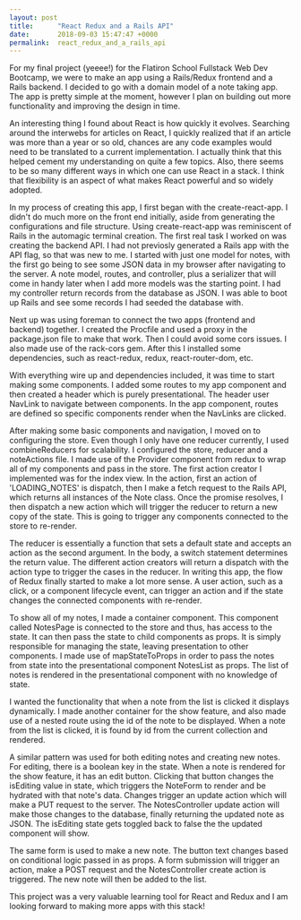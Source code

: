 ```yaml
---
layout: post
title:      "React Redux and a Rails API"
date:       2018-09-03 15:47:47 +0000
permalink:  react_redux_and_a_rails_api
---
```



For my final project (yeeee!) for the Flatiron School Fullstack Web Dev Bootcamp, we were to make an app using a Rails/Redux frontend and a Rails backend. I decided to go with a domain model of a note taking app. 
The app is pretty simple at the moment, however I plan on building out more functionality and improving the design in time. 

An interesting thing I found about React is how quickly it evolves. Searching around the interwebs for articles on React, I quickly realized that if an article was more than a year or so old, chances are any code examples would need to be translated to a current implementation. I actually think that this helped cement my understanding on quite a few topics. Also, there seems to be so many different ways in which one can use React in a stack. I think that flexibility is an aspect of what makes React powerful and so widely adopted. 

In my process of creating this app, I first began with the create-react-app. I didn't do much more on the front end initially, aside from generating the configurations and file structure. Using create-react-app was reminiscent of Rails in the automagic terminal creation. The first real task I worked on was creating the backend API. I had not previosly generated a Rails app with the API flag, so that was new to me. I started with just one model for notes, with the first go being to see some JSON data in my browser after navigating to the server. A note model, routes, and controller, plus a serializer that will come in handy later when I add more models was the starting point. I had my controller return records from the database as JSON. I was able to boot up Rails and see some records I had seeded the database with. 

Next up was using foreman to connect the two apps (frontend and backend) together. I created the Procfile and used a proxy in the package.json file to make that work. Then I could avoid some cors issues. I also made use of the rack-cors gem. After this I installed some dependencies, such as react-redux, redux, react-router-dom, etc. 

With everything wire up and dependencies included, it was time to start making some components. I added some routes to my app component and then created a header which is purely presentational. The header user NavLink to navigate between components. In the app component, routes are defined so specific components render when the NavLinks are clicked. 

After making some basic components and navigation, I moved on to configuring the store. Even though I only have one reducer currently, I used combineReducers for scalability. I configured the store, reducer and a noteActions file. I made use of the Provider component from redux to wrap all of my components and pass in the store. The first action creator I implemented was for the index view. In the action, first an action of 'LOADING_NOTES' is dispatch, then I make a fetch request to the Rails API, which returns all instances of the Note class. Once the promise resolves, I then dispatch a new action which will trigger the reducer to return a new copy of the state. This is going to trigger any components connected to the store to re-render.

The reducer is essentially a function that sets a default state and accepts an action as the second argument. In the body, a switch statement determines the return value. The different action creators will return a dispatch with the action type to trigger the cases in the reducer. In writing this app, the flow of Redux finally started to make a lot more sense. A user action, such as a click, or a component lifecycle event, can trigger an action and if the state changes the connected components with re-render. 

To show all of my notes, I made a container component. This component called NotesPage is connected to the store and thus, has access to the state. It can then pass the state to child components as props. It is simply responsible for managing the state, leaving presentation to other components. I made use of mapStateToProps in order to pass the notes from state into the presentational component NotesList as props. The list of notes is rendered in the presentational component with no knowledge of state. 

I wanted the functionality that when a note from the list is clicked it displays dynamically. I made another container for the show feature, and also made use of a nested route using the id of the note to be displayed. When a note from the list is clicked, it is found by id from the current collection and rendered. 

A similar pattern was used for both editing notes and creating new notes. For editing, there is a boolean key in the state. When a note is rendered for the show feature, it has an edit button. Clicking that button changes the isEditing value in state, which triggers the NoteForm to render and be hydrated with that note's data. Changes trigger an update action which will make a PUT request to the server. The NotesController update action will make those changes to the database, finally returning the updated note as JSON. The isEditing state gets toggled back to false the the updated component will show. 

The same form is used to make a new note. The button text changes based on conditional logic passed in as props. A form submission will trigger an action, make a POST request and the NotesController create action is triggered. The new note will then be added to the list. 

This project was a very valuable learning tool for React and Redux and I am looking forward to making more apps with this stack!
